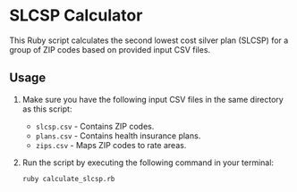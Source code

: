 # SLCSP Calculator

This Ruby script calculates the second lowest cost silver plan (SLCSP) for a group of ZIP codes based on provided input CSV files.

## Usage

1. Make sure you have the following input CSV files in the same directory as this script:
    - `slcsp.csv` - Contains ZIP codes.
    - `plans.csv` - Contains health insurance plans.
    - `zips.csv` - Maps ZIP codes to rate areas.

2. Run the script by executing the following command in your terminal:

   ```bash
   ruby calculate_slcsp.rb
